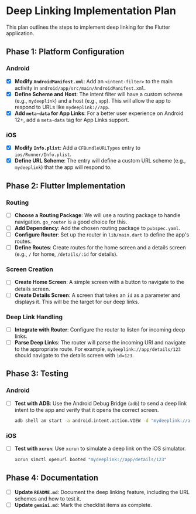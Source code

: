 # Deep Linking Implementation Plan

This plan outlines the steps to implement deep linking for the Flutter application.

## Phase 1: Platform Configuration

### Android
- [x] **Modify `AndroidManifest.xml`**: Add an `<intent-filter>` to the main activity in `android/app/src/main/AndroidManifest.xml`.
- [x] **Define Scheme and Host**: The intent filter will have a custom scheme (e.g., `mydeeplink`) and a host (e.g., `app`). This will allow the app to respond to URLs like `mydeeplink://app`.
- [x] **Add `meta-data` for App Links**: For a better user experience on Android 12+, add a `meta-data` tag for App Links support.

### iOS
- [x] **Modify `Info.plist`**: Add a `CFBundleURLTypes` entry to `ios/Runner/Info.plist`.
- [x] **Define URL Scheme**: The entry will define a custom URL scheme (e.g., `mydeeplink`) that the app will respond to.

## Phase 2: Flutter Implementation

### Routing
- [ ] **Choose a Routing Package**: We will use a routing package to handle navigation. `go_router` is a good choice for this.
- [ ] **Add Dependency**: Add the chosen routing package to `pubspec.yaml`.
- [ ] **Configure Router**: Set up the router in `lib/main.dart` to define the app's routes.
- [ ] **Define Routes**: Create routes for the home screen and a details screen (e.g., `/` for home, `/details/:id` for details).

### Screen Creation
- [ ] **Create Home Screen**: A simple screen with a button to navigate to the details screen.
- [ ] **Create Details Screen**: A screen that takes an `id` as a parameter and displays it. This will be the target for our deep links.

### Deep Link Handling
- [ ] **Integrate with Router**: Configure the router to listen for incoming deep links.
- [ ] **Parse Deep Links**: The router will parse the incoming URI and navigate to the appropriate route. For example, `mydeeplink://app/details/123` should navigate to the details screen with `id=123`.

## Phase 3: Testing

### Android
- [ ] **Test with ADB**: Use the Android Debug Bridge (`adb`) to send a deep link intent to the app and verify that it opens the correct screen.
  ```bash
  adb shell am start -a android.intent.action.VIEW -d "mydeeplink://app/details/123" com.example.deeplinking
  ```

### iOS
- [ ] **Test with `xcrun`**: Use `xcrun` to simulate a deep link on the iOS simulator.
  ```bash
  xcrun simctl openurl booted "mydeeplink://app/details/123"
  ```

## Phase 4: Documentation
- [ ] **Update `README.md`**: Document the deep linking feature, including the URL schemes and how to test it.
- [ ] **Update `gemini.md`**: Mark the checklist items as complete.

